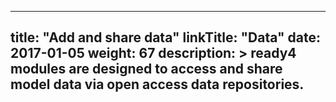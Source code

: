 
---
title: "Add and share data"
linkTitle: "Data"
date: 2017-01-05
weight: 67
description: >
  ready4 modules are designed to access and share model data via open access data repositories.
---


